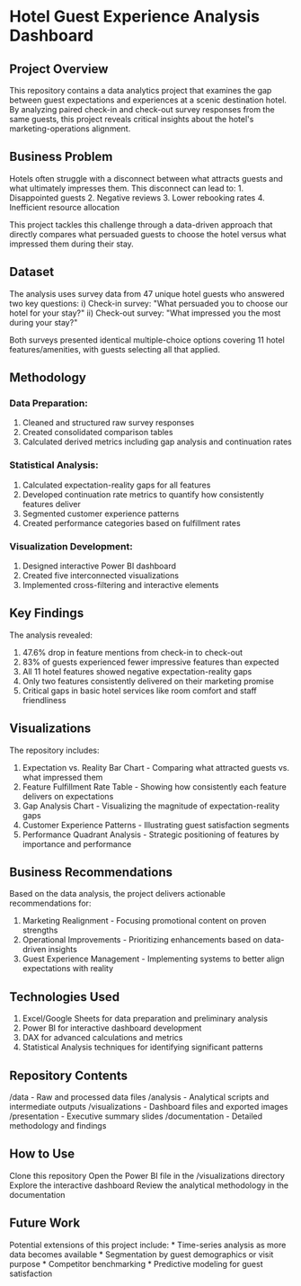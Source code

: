 # Hotel Guest Experience Analysis Dashboard

## Project Overview
This repository contains a data analytics project that examines the gap between guest expectations and experiences at a scenic destination hotel. By analyzing paired check-in and check-out survey responses from the same guests, this project reveals critical insights about the hotel's marketing-operations alignment.

## Business Problem
Hotels often struggle with a disconnect between what attracts guests and what ultimately impresses them. This disconnect can lead to:
    1. Disappointed guests
    2. Negative reviews
    3. Lower rebooking rates
    4. Inefficient resource allocation

This project tackles this challenge through a data-driven approach that directly compares what persuaded guests to choose the hotel versus what impressed them during their stay.

## Dataset
The analysis uses survey data from 47 unique hotel guests who answered two key questions:
    i)  Check-in survey: "What persuaded you to choose our hotel for your stay?"
    ii) Check-out survey: "What impressed you the most during your stay?"

Both surveys presented identical multiple-choice options covering 11 hotel features/amenities, with guests selecting all that applied.

## Methodology

### Data Preparation:
  1. Cleaned and structured raw survey responses
  2. Created consolidated comparison tables
  3. Calculated derived metrics including gap analysis and continuation rates


### Statistical Analysis:
  1. Calculated expectation-reality gaps for all features
  2. Developed continuation rate metrics to quantify how consistently features deliver
  3. Segmented customer experience patterns
  4. Created performance categories based on fulfillment rates


### Visualization Development:
  1. Designed interactive Power BI dashboard
  2. Created five interconnected visualizations
  3. Implemented cross-filtering and interactive elements

## Key Findings
The analysis revealed:
  1. 47.6% drop in feature mentions from check-in to check-out
  2. 83% of guests experienced fewer impressive features than expected
  3. All 11 hotel features showed negative expectation-reality gaps
  4. Only two features consistently delivered on their marketing promise
  5. Critical gaps in basic hotel services like room comfort and staff friendliness

## Visualizations
The repository includes:
  1. Expectation vs. Reality Bar Chart - Comparing what attracted guests vs. what impressed them
  2. Feature Fulfillment Rate Table - Showing how consistently each feature delivers on expectations
  3. Gap Analysis Chart - Visualizing the magnitude of expectation-reality gaps
  4. Customer Experience Patterns - Illustrating guest satisfaction segments
  5. Performance Quadrant Analysis - Strategic positioning of features by importance and performance

## Business Recommendations
Based on the data analysis, the project delivers actionable recommendations for:
  1. Marketing Realignment - Focusing promotional content on proven strengths
  2. Operational Improvements - Prioritizing enhancements based on data-driven insights
  3. Guest Experience Management - Implementing systems to better align expectations with reality

## Technologies Used
  1. Excel/Google Sheets for data preparation and preliminary analysis
  2. Power BI for interactive dashboard development
  3. DAX for advanced calculations and metrics
  4. Statistical Analysis techniques for identifying significant patterns

## Repository Contents
/data - Raw and processed data files
/analysis - Analytical scripts and intermediate outputs
/visualizations - Dashboard files and exported images
/presentation - Executive summary slides
/documentation - Detailed methodology and findings

## How to Use
Clone this repository
Open the Power BI file in the /visualizations directory
Explore the interactive dashboard
Review the analytical methodology in the documentation

## Future Work
Potential extensions of this project include:
    * Time-series analysis as more data becomes available
    * Segmentation by guest demographics or visit purpose
    * Competitor benchmarking
    * Predictive modeling for guest satisfaction
